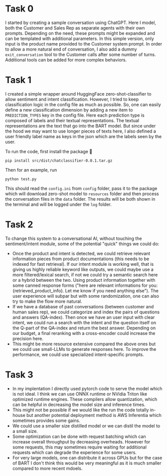 # Task 0

I started by creating a sample conversation using ChatGPT.
Here I model, both the Customer and Sales Rep as separate agents with their own prompts.
Depending on the need, these prompts might be expanded and can be templated with additional parameters. In this simple version, only input is the product name provided to the Customer system prompt. In order to allow a more natural end of conversation, I also add a dummy `exit_conversation` tool to the Customer calls after some number of turns. Additional tools can be added for more complex behaviors.

# Task 1
I created a simple wrapper around HuggingFace zero-shot-classifier to allow sentiment and intent classification. However, I tried to keep classification logic in the config file as much as possible. So, one can easily define a new classification dimension by adding a new item to `PREDICTION_TYPES` key in the config file. Here each prediction type is composed of labels and their textual representations. The textual representations are the text that go into the BART model. But since under the hood we may want to use longer pieces of texts here, I also defined a user friendly label name as keys in the json which are the labels seen by the user.

To run the code, first install the package :crossed_fingers:
```
pip install src/dist/chatclassifier-0.0.1.tar.gz
```
Then for an example, run 
```
python test.py
```
This should read the `config.ini` from `config` folder, pass it to the package which will download zero-shot model to `resources` folder and then process the conversation files in the `data` folder. The results will be both shown in the terminal and will be logged under the `log` folder.


# Task 2
To change this system to a conversational AI, without touching the sentiment/intent module, some of the potential "quick" things we could do:
* Once the product and intent is detected, we could retrieve relevant information pieces from product documentations (this needs to be indexed for fast retrieval). If our intent module is working well, that is giving us highly reliable keyword like outputs, we could maybe use a more filtered/lexical search, if not we could try a semantic search here or a hybrid between the two. Using product information together with some canned response forms ("here are relevant informations for you: {retrieved_product_info}. Let me know if you need anything else"). The user experience will subpar but with some randomization, one can also try to make the flow more natural.
* If we have a database of past conversations (between customer and human sales rep), we could categorize and index the pairs of questions and answers (QA-index). Then once we have an user input with clear intent, we could run a search with the intent and the question itself on the Q-part of the QA-index and return the best answer. Depending on our budget, a final reranking with a cross-encoder could increase the precision here.
* This might be more resource extensive compared the above ones but we could use small-LLMs to generate responses here. To improve the performance, we could use specialized intent-specific prompts.


# Task 3
* In my implentation I directly used pytorch code to serve the model which is not ideal. I think we can use ONNX runtime or NVidia Triton like optimized runtime engines. These compilers allow quantization, which can be helpful in decreasing the model size and inference times. 
* This might not be possible if we would like the run the code totally in-house but another potential deployment method is AWS Inferentia which sometimes provides some gains.
* We could use a smaller size distilled model or we can distil the model to a small size.
* Some optimization can be done with request batching which can increase overall throughput by decreasing overheads. However for some requests, this may sometimes require waiting for additional requests which can degrade the experience for some users.
* For very large models, one can distribute it across GPUs but for the case of BART I don't think this would be very meaningful as it is much smaller compared to more recent mdoels.
